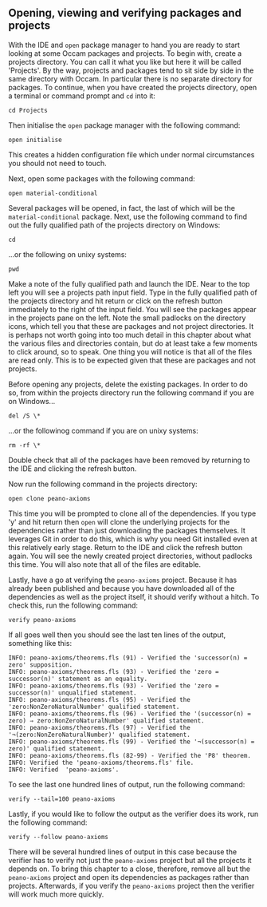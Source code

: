 ## Opening, viewing and verifying packages and projects

With the IDE and `open` package manager to hand you are ready to start looking at some Occam packages and projects.
To begin with, create a projects directory.
You can call it what you like but here it will be called 'Projects'.
By the way, projects and packages tend to sit side by side in the same directory with Occam.
In particular there is no separate directory for packages.
To continue, when you have created the projects directory, open a terminal or command prompt and `cd` into it:

```
cd Projects
```

Then initialise the `open` package manager with the following command:

```
open initialise
```

This creates a hidden configuration file which under normal circumstances you should not need to touch.

Next, open some packages with the following command:

```
open material-conditional
```

Several packages will be opened, in fact, the last of which will be the `material-conditional` package.
Next, use the following command to find out the fully qualified path of the projects directory on Windows:

```
cd
```

...or the following on unixy systems:

```
pwd
```

Make a note of the fully qualified path and launch the IDE.
Near to the top left you will see a projects path input field.
Type in the fully qualified path of the projects directory and hit return or click on the refresh button immediately to the right of the input field.
You will see the packages appear in the projects pane on the left.
Note the small padlocks on the directory icons, which tell you that these are packages and not project directories.
It is perhaps not worth going into too much detail in this chapter about what the various files and directories contain, but do at least take a few moments to click around, so to speak.
One thing you will notice is that all of the files are read only.
This is to be expected given that these are packages and not projects.

Before opening any projects, delete the existing packages.
In order to do so, from within the projects directory run the following command if you are on Windows...

```
del /S \*
```

...or the followinog command if you are on unixy systems:

```
rm -rf \*
```

Double check that all of the packages have been removed by returning to the IDE and clicking the refresh button.

Now run the following command in the projects directory:

```
open clone peano-axioms
```

This time you will be prompted to clone all of the dependencies.
If you type 'y' and hit return then `open` will clone the underlying projects for the dependencies rather than just downloading the packages themselves.
It leverages Git in order to do this, which is why you need Git installed even at this relatively early stage.
Return to the IDE and click the refresh button again.
You will see the newly created project directories, without padlocks this time.
You will also note that all of the files are editable.

Lastly, have a go at verifying the `peano-axioms` project.
Because it has already been published and because you have downloaded all of the dependencies as well as the project itself, it should verify without a hitch.
To check this, run the following command:

```
verify peano-axioms
```

If all goes well then you should see the last ten lines of the output, something like this:

```
INFO: peano-axioms/theorems.fls (91) - Verified the 'successor(n) = zero' supposition.
INFO: peano-axioms/theorems.fls (93) - Verified the 'zero = successor(n)' statement as an equality.
INFO: peano-axioms/theorems.fls (93) - Verified the 'zero = successor(n)' unqualified statement.
INFO: peano-axioms/theorems.fls (95) - Verified the 'zero:NonZeroNaturalNumber' qualified statement.
INFO: peano-axioms/theorems.fls (96) - Verified the '(successor(n) = zero) ⇒ zero:NonZeroNaturalNumber' qualified statement.
INFO: peano-axioms/theorems.fls (97) - Verified the '¬(zero:NonZeroNaturalNumber)' qualified statement.
INFO: peano-axioms/theorems.fls (99) - Verified the '¬(successor(n) = zero)' qualified statement.
INFO: peano-axioms/theorems.fls (82-99) - Verified the 'P8' theorem.
INFO: Verified the 'peano-axioms/theorems.fls' file.
INFO: Verified  'peano-axioms'.
```

To see the last one hundred lines of output, run the following command:

```
verify --tail=100 peano-axioms
```

Lastly, if you would like to follow the output as the verifier does its work, run the following command:

```
verify --follow peano-axioms
```

There will be several hundred lines of output in this case because the verifier has to verify not just the `peano-axioms` project but all the projects it depends on.
To bring this chapter to a close, therefore, remove all but the `peano-axioms` project and open its dependencies as packages rather than projects.
Afterwards, if you verify the `peano-axioms` project then the verifier will work much more quickly.
